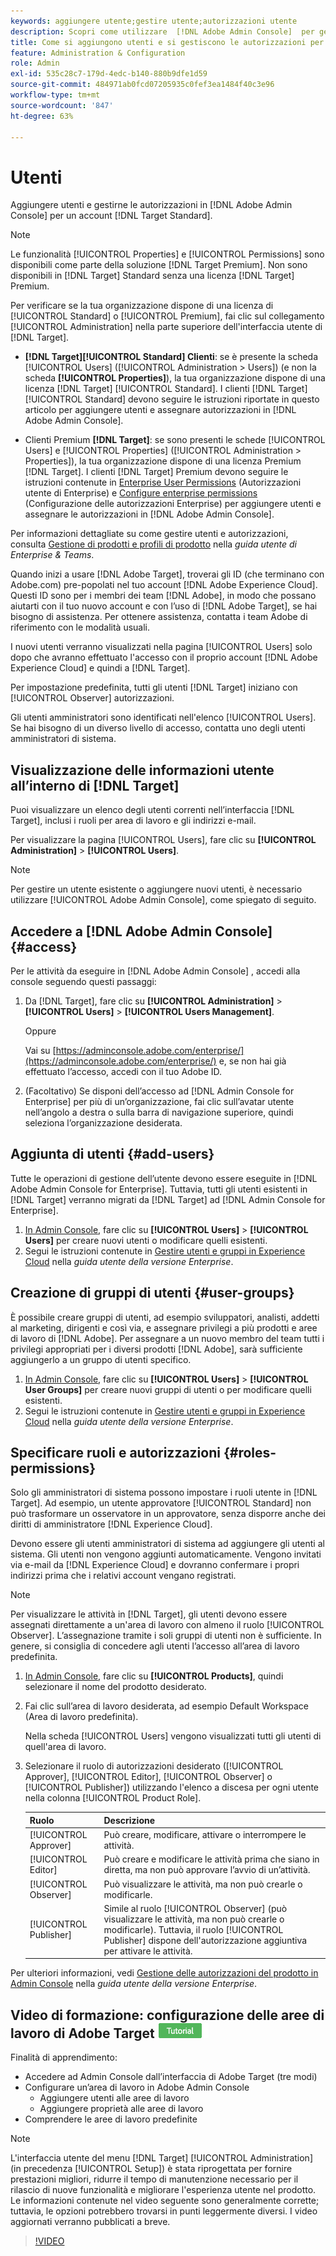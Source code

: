 ```yaml
---
keywords: aggiungere utente;gestire utente;autorizzazioni utente
description: Scopri come utilizzare  [!DNL Adobe Admin Console]  per gestire gli utenti e le autorizzazioni e i diritti di questi in  [!DNL Adobe Target Standard].
title: Come si aggiungono utenti e si gestiscono le autorizzazioni per un account  [!DNL Target Standard] ?
feature: Administration & Configuration
role: Admin
exl-id: 535c28c7-179d-4edc-b140-880b9dfe1d59
source-git-commit: 484971ab0fcd07205935c0fef3ea1484f40c3e96
workflow-type: tm+mt
source-wordcount: '847'
ht-degree: 63%

---
```


# Utenti

Aggiungere utenti e gestirne le autorizzazioni in [!DNL Adobe Admin Console] per un account [!DNL Target Standard].

>[!NOTE]
>
>Le funzionalità [!UICONTROL Properties] e [!UICONTROL Permissions] sono disponibili come parte della soluzione [!DNL Target Premium]. Non sono disponibili in [!DNL Target] Standard senza una licenza [!DNL Target] Premium.
>
>Per verificare se la tua organizzazione dispone di una licenza di [!UICONTROL Standard] o [!UICONTROL Premium], fai clic sul collegamento [!UICONTROL Administration] nella parte superiore dell&#39;interfaccia utente di [!DNL Target].
>
>* **[!DNL Target][!UICONTROL Standard] Clienti**: se è presente la scheda [!UICONTROL Users] ([!UICONTROL Administration > Users]) (e non la scheda **[!UICONTROL Properties]**), la tua organizzazione dispone di una licenza [!DNL Target] [!UICONTROL Standard]. I clienti [!DNL Target] [!UICONTROL Standard] devono seguire le istruzioni riportate in questo articolo per aggiungere utenti e assegnare autorizzazioni in [!DNL Adobe Admin Console].
>
>* Clienti Premium **[!DNL Target]**: se sono presenti le schede [!UICONTROL Users] e [!UICONTROL Properties] ([!UICONTROL Administration > Properties]), la tua organizzazione dispone di una licenza Premium [!DNL Target]. I clienti [!DNL Target] Premium devono seguire le istruzioni contenute in [Enterprise User Permissions](/help/main/administrating-target/c-user-management/property-channel/property-channel.md) (Autorizzazioni utente di Enterprise) e [Configure enterprise permissions](/help/main/administrating-target/c-user-management/property-channel/properties-overview.md) (Configurazione delle autorizzazioni Enterprise) per aggiungere utenti e assegnare le autorizzazioni in [!DNL Adobe Admin Console].
>
>Per informazioni dettagliate su come gestire utenti e autorizzazioni, consulta [Gestione di prodotti e profili di prodotto](https://helpx.adobe.com/it/enterprise/using/manage-products-and-profiles.html) nella *guida utente di Enterprise &amp; Teams*.

Quando inizi a usare [!DNL Adobe Target], troverai gli ID (che terminano con Adobe.com) pre-popolati nel tuo account [!DNL Adobe Experience Cloud]. Questi ID sono per i membri dei team [!DNL Adobe], in modo che possano aiutarti con il tuo nuovo account e con l’uso di [!DNL Adobe Target], se hai bisogno di assistenza. Per ottenere assistenza, contatta i team Adobe di riferimento con le modalità usuali.

I nuovi utenti verranno visualizzati nella pagina [!UICONTROL Users] solo dopo che avranno effettuato l&#39;accesso con il proprio account [!DNL Adobe Experience Cloud] e quindi a [!DNL Target].

Per impostazione predefinita, tutti gli utenti [!DNL Target] iniziano con [!UICONTROL Observer] autorizzazioni.

Gli utenti amministratori sono identificati nell&#39;elenco [!UICONTROL Users]. Se hai bisogno di un diverso livello di accesso, contatta uno degli utenti amministratori di sistema.

## Visualizzazione delle informazioni utente all’interno di [!DNL Target]

Puoi visualizzare un elenco degli utenti correnti nell’interfaccia [!DNL Target], inclusi i ruoli per area di lavoro e gli indirizzi e-mail.

Per visualizzare la pagina [!UICONTROL Users], fare clic su **[!UICONTROL Administration]** > **[!UICONTROL Users]**.

>[!NOTE]
>
>Per gestire un utente esistente o aggiungere nuovi utenti, è necessario utilizzare [!UICONTROL Adobe Admin Console], come spiegato di seguito.

## Accedere a [!DNL Adobe Admin Console] {#access}

Per le attività da eseguire in [!DNL Adobe Admin Console] , accedi alla console seguendo questi passaggi:

1. Da [!DNL Target], fare clic su **[!UICONTROL Administration]** > **[!UICONTROL Users]** > **[!UICONTROL Users Management]**.

   Oppure

   Vai su [https://adminconsole.adobe.com/enterprise/](https://adminconsole.adobe.com/enterprise/) e, se non hai già effettuato l’accesso, accedi con il tuo Adobe ID.

1. (Facoltativo) Se disponi dell’accesso ad [!DNL Admin Console for Enterprise] per più di un’organizzazione, fai clic sull’avatar utente nell’angolo a destra o sulla barra di navigazione superiore, quindi seleziona l’organizzazione desiderata.

## Aggiunta di utenti {#add-users}

Tutte le operazioni di gestione dell’utente devono essere eseguite in [!DNL Adobe Admin Console for Enterprise]. Tuttavia, tutti gli utenti esistenti in [!DNL Target] verranno migrati da [!DNL Target] ad [!DNL Admin Console for Enterprise].

1. [In Admin Console](/help/main/administrating-target/c-user-management/c-user-management/user-management.md#section_79796E0227D048F59BAE0AB02E544EBE), fare clic su **[!UICONTROL Users]** > **[!UICONTROL Users]** per creare nuovi utenti o modificare quelli esistenti.
1. Segui le istruzioni contenute in [Gestire utenti e gruppi in Experience Cloud](https://helpx.adobe.com/it/enterprise/using/users.html) nella *guida utente della versione Enterprise*.

## Creazione di gruppi di utenti {#user-groups}

È possibile creare gruppi di utenti, ad esempio sviluppatori, analisti, addetti al marketing, dirigenti e così via, e assegnare privilegi a più prodotti e aree di lavoro di [!DNL Adobe]. Per assegnare a un nuovo membro del team tutti i privilegi appropriati per i diversi prodotti [!DNL Adobe], sarà sufficiente aggiungerlo a un gruppo di utenti specifico.

1. [In Admin Console](/help/main/administrating-target/c-user-management/c-user-management/user-management.md#section_79796E0227D048F59BAE0AB02E544EBE), fare clic su **[!UICONTROL Users]** > **[!UICONTROL User Groups]** per creare nuovi gruppi di utenti o per modificare quelli esistenti.
1. Segui le istruzioni contenute in [Gestire utenti e gruppi in Experience Cloud](https://helpx.adobe.com/it/enterprise/using/users.html) nella *guida utente della versione Enterprise*.

## Specificare ruoli e autorizzazioni {#roles-permissions}

Solo gli amministratori di sistema possono impostare i ruoli utente in [!DNL Target]. Ad esempio, un utente approvatore [!UICONTROL Standard] non può trasformare un osservatore in un approvatore, senza disporre anche dei diritti di amministratore [!DNL Experience Cloud].

Devono essere gli utenti amministratori di sistema ad aggiungere gli utenti al sistema. Gli utenti non vengono aggiunti automaticamente. Vengono invitati via e-mail da [!DNL Experience Cloud] e dovranno confermare i propri indirizzi prima che i relativi account vengano registrati.

>[!NOTE]
>
>Per visualizzare le attività in [!DNL Target], gli utenti devono essere assegnati direttamente a un&#39;area di lavoro con almeno il ruolo [!UICONTROL Observer]. L’assegnazione tramite i soli gruppi di utenti non è sufficiente. In genere, si consiglia di concedere agli utenti l’accesso all’area di lavoro predefinita.

1. [In Admin Console](/help/main/administrating-target/c-user-management/c-user-management/user-management.md#section_79796E0227D048F59BAE0AB02E544EBE), fare clic su **[!UICONTROL Products]**, quindi selezionare il nome del prodotto desiderato.

1. Fai clic sull’area di lavoro desiderata, ad esempio Default Workspace (Area di lavoro predefinita).

   Nella scheda [!UICONTROL Users] vengono visualizzati tutti gli utenti di quell&#39;area di lavoro.

1. Selezionare il ruolo di autorizzazioni desiderato ([!UICONTROL Approver], [!UICONTROL Editor], [!UICONTROL Observer] o [!UICONTROL Publisher]) utilizzando l&#39;elenco a discesa per ogni utente nella colonna [!UICONTROL Product Role].

   | Ruolo | Descrizione |
   |--- |--- |
   | [!UICONTROL Approver] | Può creare, modificare, attivare o interrompere le attività. |
   | [!UICONTROL Editor] | Può creare e modificare le attività prima che siano in diretta, ma non può approvare l’avvio di un’attività. |
   | [!UICONTROL Observer] | Può visualizzare le attività, ma non può crearle o modificarle. |
   | [!UICONTROL Publisher] | Simile al ruolo [!UICONTROL Observer] (può visualizzare le attività, ma non può crearle o modificarle). Tuttavia, il ruolo [!UICONTROL Publisher] dispone dell&#39;autorizzazione aggiuntiva per attivare le attività. |

Per ulteriori informazioni, vedi [Gestione delle autorizzazioni del prodotto in Admin Console](https://helpx.adobe.com/it/enterprise/using/manage-permissions-and-roles.html) nella *guida utente della versione Enterprise*.

## Video di formazione: configurazione delle aree di lavoro di Adobe Target ![Icona esercitazione](/help/main/assets/tutorial.png)

Finalità di apprendimento:

* Accedere ad Admin Console dall’interfaccia di Adobe Target (tre modi)
* Configurare un’area di lavoro in Adobe Admin Console
   * Aggiungere utenti alle aree di lavoro
   * Aggiungere proprietà alle aree di lavoro
* Comprendere le aree di lavoro predefinite

>[!NOTE]
>
>L&#39;interfaccia utente del menu [!DNL Target] [!UICONTROL Administration] (in precedenza [!UICONTROL Setup]) è stata riprogettata per fornire prestazioni migliori, ridurre il tempo di manutenzione necessario per il rilascio di nuove funzionalità e migliorare l&#39;esperienza utente nel prodotto. Le informazioni contenute nel video seguente sono generalmente corrette; tuttavia, le opzioni potrebbero trovarsi in punti leggermente diversi. I video aggiornati verranno pubblicati a breve.

>[!VIDEO](https://video.tv.adobe.com/v/19463/)
